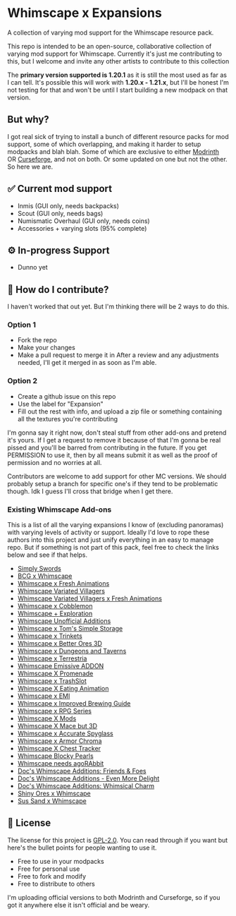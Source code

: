# Whimscape x Expansions
A collection of varying mod support for the Whimscape resource pack.

This repo is intended to be an open-source, collaborative collection of varying mod support for Whimscape. Currently it's just me contributing to this, but I welcome and invite any other artists to contribute to this collection

The **primary version supported is 1.20.1** as it is still the most used as far as I can tell. It's possible this will work with **1.20.x - 1.21.x**, but I'll be honest I'm not testing for that and won't be until I start building a new modpack on that version.

## But why?
I got real sick of trying to install a bunch of different resource packs for mod support, some of which overlapping, and making it harder to setup modpacks and blah blah. Some of which are exclusive to either [Modrinth](https://modrinth.com/) OR [Curseforge](https://www.curseforge.com/), and not on both. Or some updated on one but not the other. So here we are.

## ✅ Current mod support
- Inmis (GUI only, needs backpacks)
- Scout (GUI only, needs bags)
- Numismatic Overhaul (GUI only, needs coins)
- Accessories + varying slots (95% complete)

## ⚙️ In-progress Support
- Dunno yet

## 🎨 How do I contribute?
I haven't worked that out yet. But I'm thinking there will be 2 ways to do this.

### Option 1
- Fork the repo
- Make your changes
- Make a pull request to merge it in
After a review and any adjustments needed, I'll get it merged in as soon as I'm able.

### Option 2
- Create a github issue on this repo
- Use the label for "Expansion"
- Fill out the rest with info, and upload a zip file or something containing all the textures you're contributing

I'm gonna say it right now, don't steal stuff from other add-ons and pretend it's yours. If I get a request to remove it because of that I'm gonna be real pissed and you'll be barred from contributing in the future. If you get PERMISSION to use it, then by all means submit it as well as the proof of permission and no worries at all.

Contributors are welcome to add support for other MC versions. We should probably setup a branch for specific one's if they tend to be problematic though. Idk I guess I'll cross that bridge when I get there.

### Existing Whimscape Add-ons
This is a list of all the varying expansions I know of (excluding panoramas) with varying levels of activity or support. Ideally I'd love to rope these authors into this project and just unify everything in an easy to manage repo. But if something is not part of this pack, feel free to check the links below and see if that helps.

- [Simply Swords](https://www.curseforge.com/minecraft/texture-packs/simply-swords-whimscape-add-on)
- [BCG x Whimscape](https://www.curseforge.com/minecraft/texture-packs/bcg-x-whimscape)
- [Whimscape x Fresh Animations](https://modrinth.com/resourcepack/whimscape-x-fresh-animations)
- [Whimscape Variated Villagers](https://modrinth.com/resourcepack/whimscape-variated-villagers)
- [Whimscape Variated Villagers x Fresh Animations](https://modrinth.com/resourcepack/whimscape-variated-villagers-x-fresh-animations)
- [Whimscape x Cobblemon](https://modrinth.com/resourcepack/whimscape-x-cobblemon)
- [Whimscape + Exploration](https://modrinth.com/resourcepack/whimscape-exploration)
- [Whimscape Unofficial Additions](https://www.curseforge.com/minecraft/texture-packs/whimscape-unofficial-additions)
- [Whimscape x Tom's Simple Storage](https://modrinth.com/resourcepack/whimscape-x-toms-simple-storage)
- [Whimscape x Trinkets](https://modrinth.com/resourcepack/whimscape-x-trinkets)
- [Whimscape x Better Ores 3D](https://modrinth.com/resourcepack/whimscape-x-better-ores-3d)
- [Whimscape x Dungeons and Taverns](https://www.curseforge.com/minecraft/texture-packs/whimscape-x-dungeons-and-taverns-compat)
- [Whimscape x Terrestria](https://www.curseforge.com/minecraft/texture-packs/whimscape-x-terrestria-compatibility)
- [Whimscape Emissive ADDON](https://www.curseforge.com/minecraft/texture-packs/whimscape-emissive)
- [Whimscape X Promenade](https://www.curseforge.com/minecraft/texture-packs/whimscape-x-promenade)
- [Whimscape x TrashSlot](https://modrinth.com/resourcepack/whimscape-x-trashslot)
- [Whimscape X Eating Animation](https://modrinth.com/resourcepack/whimscape-x-eating-animation)
- [Whimscape x EMI](https://modrinth.com/resourcepack/whimscape-x-emi)
- [Whimscape x Improved Brewing Guide](https://modrinth.com/resourcepack/whimscape-brewing-guide)
- [Whimscape x RPG Series](https://modrinth.com/resourcepack/whimscape-x-rpg-series)
- [Whimscape X Mods](https://modrinth.com/resourcepack/whimscape-mods)
- [Whimscape X Mace but 3D](https://modrinth.com/resourcepack/whimscape-x-mace-but-3d)
- [Whimscape x Accurate Spyglass](https://modrinth.com/resourcepack/whimscape-x-accurate-spyglass)
- [Whimscape x Armor Chroma](https://modrinth.com/resourcepack/whimscape-x-armor-chroma)
- [Whimscape X Chest Tracker](https://modrinth.com/resourcepack/whimscape-x-chest-tracker)
- [Whimscape Blocky Pearls](https://modrinth.com/resourcepack/whimscape-blocky-pearls)
- [Whimscape needs agoRAbbit](https://modrinth.com/resourcepack/whimscape-needs-agorabbit)
- [Doc's Whimscape Additions: Friends & Foes](https://modrinth.com/resourcepack/docs-whimscape-additions-friends-and-foes)
- [Doc's Whimscape Additions - Even More Delight](https://modrinth.com/resourcepack/docs-whimscape-additions-even-more-delight)
- [Doc's Whimscape Additions: Whimsical Charm](https://modrinth.com/resourcepack/docs-whimscape-additions-whimsical-charm)
- [Shiny Ores x Whimscape](https://modrinth.com/resourcepack/shiny-ores-x-whimscape)
- [Sus Sand x Whimscape](https://modrinth.com/resourcepack/sus-sand-x-whimscape)

## 📜 License
The license for this project is [GPL-2.0](https://github.com/dodgycoffee/whimscape-expansions?tab=GPL-2.0-1-ov-file). You can read through if you want but here's the bullet points for people wanting to use it.

- Free to use in your modpacks
- Free for personal use
- Free to fork and modify
- Free to distribute to others

I'm uploading official versions to both Modrinth and Curseforge, so if you got it anywhere else it isn't official and be weary.
